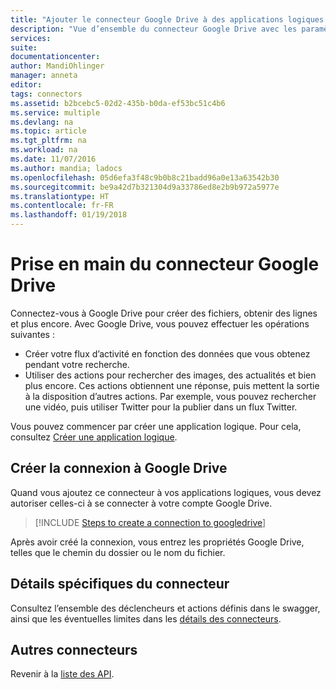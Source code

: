 ```yaml
---
title: "Ajouter le connecteur Google Drive à des applications logiques | Microsoft Docs"
description: "Vue d’ensemble du connecteur Google Drive avec les paramètres de l’API REST"
services: 
suite: 
documentationcenter: 
author: MandiOhlinger
manager: anneta
editor: 
tags: connectors
ms.assetid: b2bcebc5-02d2-435b-b0da-ef53bc51c4b6
ms.service: multiple
ms.devlang: na
ms.topic: article
ms.tgt_pltfrm: na
ms.workload: na
ms.date: 11/07/2016
ms.author: mandia; ladocs
ms.openlocfilehash: 05d6efa3f48c9b0b8c21badd96a0e13a63542b30
ms.sourcegitcommit: be9a42d7b321304d9a33786ed8e2b9b972a5977e
ms.translationtype: HT
ms.contentlocale: fr-FR
ms.lasthandoff: 01/19/2018
---
```

# <a name="get-started-with-the-google-drive-connector"></a>Prise en main du connecteur Google Drive
Connectez-vous à Google Drive pour créer des fichiers, obtenir des lignes et plus encore. Avec Google Drive, vous pouvez effectuer les opérations suivantes : 

* Créer votre flux d’activité en fonction des données que vous obtenez pendant votre recherche. 
* Utiliser des actions pour rechercher des images, des actualités et bien plus encore. Ces actions obtiennent une réponse, puis mettent la sortie à la disposition d’autres actions. Par exemple, vous pouvez rechercher une vidéo, puis utiliser Twitter pour la publier dans un flux Twitter.

Vous pouvez commencer par créer une application logique. Pour cela, consultez [Créer une application logique](../logic-apps/quickstart-create-first-logic-app-workflow.md).

## <a name="create-the-connection-to-google-drive"></a>Créer la connexion à Google Drive
Quand vous ajoutez ce connecteur à vos applications logiques, vous devez autoriser celles-ci à se connecter à votre compte Google Drive.

> [!INCLUDE [Steps to create a connection to googledrive](../../includes/connectors-create-api-googledrive.md)]
> 
> 

Après avoir créé la connexion, vous entrez les propriétés Google Drive, telles que le chemin du dossier ou le nom du fichier. 

## <a name="connector-specific-details"></a>Détails spécifiques du connecteur

Consultez l’ensemble des déclencheurs et actions définis dans le swagger, ainsi que les éventuelles limites dans les [détails des connecteurs](/connectors/googledrive/).

## <a name="more-connectors"></a>Autres connecteurs
Revenir à la [liste des API](apis-list.md).
